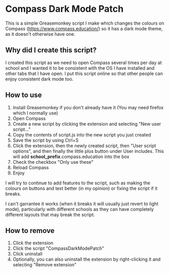 # Compass Dark Mode Patch
This is a simple Greasemonkey script I make which changes the colours on Compass (https://www.compass.education/) so it has a dark mode theme, as it doesn't otherwise have one.
## Why did I create this script?
I created this script as we need to open Compass several times per day at school and I wanted it to be consistent with the OS I have installed and other tabs that I have open.
I put this script online so that other people can enjoy consistent dark mode too.
## How to use
1. Install Greasemonkey if you don't already have it (You may need firefox which I normally use)
2. Open Compass
3. Create a new script by clicking the extension and selecting "New user script..."
4. Copy the contents of script.js into the new script you just created
5. Save the script by using Ctrl+S
6. Click the extension, then the newly created script, then "User script options", and then finally the little plus button under User includes.
   This will add __school_prefix__.compass.education into the box
7. Check the checkbox "Only use these"
8. Reload Compass
9. Enjoy

I will try to continue to add features to the script, such as making the colours on buttons and text better (in my opinion) or fixing the script if it breaks.
  
I can't garrantee it works (when it breaks it will usually just revert to light mode), particularly with different schools as they can have completely different layouts that may break the script.

## How to remove
1. Click the extension
2. Click the script "CompassDarkModePatch"
3. Click uninstall
4. Optionally, you can also uninstall the extension by right-clicking it and selecting "Remove extension"
